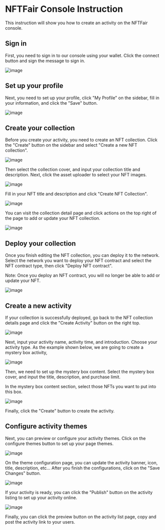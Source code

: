 # NFTFair Console Instruction

This instruction will show you how to create an activity on the NFTFair console.

## Sign in

First, you need to sign in to our console using your wallet. Click the connect button and sign the message to sign in.

![image](../../assets/nftfair/a33633b7-1c3c-4f95-989f-2280d903630d.png)

## Set up your profile

Next, you need to set up your profile, click "My Profile" on the sidebar, fill in your information, and click the "Save" button.

![image](../../assets/nftfair/120f9c89-39c8-492a-bf5d-03fa5c324bc7.png)

## Create your collection

Before you create your activity, you need to create an NFT collection. Click the "Create" button on the sidebar and select "Create a new NFT collection".

![image](../../assets/nftfair/a65d891c-9f68-4cdd-b97e-54bc35912b43.png)

Then select the collection cover, and input your collection title and description. Next, click the asset uploader to select your NFT images.

![image](../../assets/nftfair/22eae42e-82af-42ad-bc59-d43ab83b8e36.png)

Fill in your NFT title and description and click "Create NFT Collection".

![image](../../assets/nftfair/cb2c0d6c-0047-43dd-9065-e967a93142d6.png)

You can visit the collection detail page and click actions on the top right of the page to add or update your NFT collection.

![image](../../assets/nftfair/fefa2c78-6170-45af-8882-c8ced8831c1f.png)

## Deploy your collection

Once you finish editing the NFT collection, you can deploy it to the network. Select the network you want to deploy your NFT contract and select the NFT contract type, then click "Deploy NFT contract".

Note: Once you deploy an NFT contract, you will no longer be able to add or update your NFT.

![image](../../assets/nftfair/e9808cdc-1cf1-4fa6-98b3-545fbc02c028.png)

## Create a new activity

If your collection is successfully deployed, go back to the NFT collection details page and click the "Create Activity" button on the right top.

![image](../../assets/nftfair/8b0fda82-bdc1-4f84-8607-433ce73c54e9.png)

Next, input your activity name, activity time, and introduction. Choose your activity type. As the example shown below, we are going to create a mystery box activity,

![image](../../assets/nftfair/14101464-07d2-46f2-8a3d-3712c02290f1.png)

Then, we need to set up the mystery box content. Select the mystery box cover, and input the title, description, and purchase limit.

In the mystery box content section, select those NFTs you want to put into this box.

![image](../../assets/nftfair/14101464-07d2-46f2-8a3d-3712c02290f1-2.png)

Finally, click the "Create" button to create the activity.

## Configure activity themes

Next, you can preview or configure your activity themes. Click on the configure themes button to set up your page themes.

![image](../../assets/nftfair/da40a4f6-3f19-4557-9040-521ed1e6e06e.png)

On the theme configuration page, you can update the activity banner, icon, title, description, etc... After you finish the configurations, click on the "Save Changes" button.

![image](../../assets/nftfair/e13f1040-3453-4972-abbe-813b55411b8d.png)

If your activity is ready, you can click the "Publish" button on the activity listing to set up your activity online.

![image](../../assets/nftfair/094b291c-5624-44e4-b114-5fa9efe69be1.png)

Finally, you can click the preview button on the activity list page, copy and post the activity link to your users.
